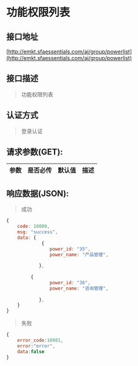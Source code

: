 # 功能权限列表

## 接口地址

[http://emkt.sfaessentials.com/aj/group/powerlist](http://emkt.sfaessentials.com/aj/group/powerlist)

## 接口描述

> 功能权限列表


## 认证方式

> 登录认证

## 请求参数(GET):

| 参数 | 是否必传 | 默认值 |  描述 | 
| ---- | ----- | ----- | ----- | 



## 响应数据(JSON):
> 成功

```javascript
{
    code: 10000,
    msg: "success",
    data: {
             {
                power_id: "35",
                power_name: "产品管理",
              
            },
       
         {
                power_id: "36",
                power_name: "咨询管理",
              
            },
    }
}
```
> 失败 

```javascript
{
    error_code:10001,
    error:"error",
    data:false
}
```